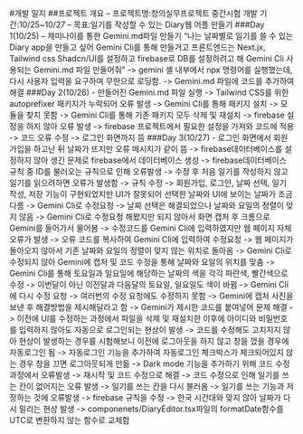 #개발 일지 ##프로젝트 개요 – 프로젝트명:창의실무프로젝트 중간시험
개발 기간:10/25~10/27 – 목표:일기를 작성할 수 있는 Diary웹 어플 만들기
###Day 1(10/25) – 제미나이를 통한 Gemini.md파일 만들기
“나는 날짜별로 일기를 쓸 수 있는 Diary app을 만들고 싶어 Gemini Cli를 통해 만들거고 프론트엔드는 Next.jx, Tailwind css Shadcn/UI를 설정하고 firebase로 DB를 설정하려고 해 Gemini Cli 사용되는 Gemini.md 파일 만들어줘”
-> gemini 셸 내부에서 npx 명령어를 실행했는데, 다시 사용자 입력을 요구하며 무한으로 로딩함. -> Gemini.md 파일에 코드를 추가하여 해결
###Day 2(10/26) - 만들어진 Gemini.md 파일 실행 -> Tailwind CSS를 위한 autoprefixer 패키지가 누락되어 오류 발생 -> Gemini Cli를 통해 패키지 설치 -> 모듈을 찾지 못함 -> Gemini Cli를 통해 기존 패키지 모두 삭제 및 재설치 -> firebase 설정을 하지 않아 오류 발생 -> firebase 프로젝트에서 필요한 설정을 가져와 코드에 적용 -> 코드 오류 수정 -> 로그인 화면까지 뜸
###Day 3(10/27) - 로그인 화면에서 회원가입을 하고난 뒤 날짜가 뜨지만 오류 메시지가 같이 뜸 -> firebase데이터베이스를 설정하지 않아 생긴 문제로 firebase에서 데이터베이스 생성 -> firebase데이터베이스 규칙 중 ID를 불러오는 규칙으로 인해 오류발생 -> 수정 후 처음 일기를 작성하지 않고 일기를 읽으려하면 오류가 발생함 -> 규칙 수정 -> 회원가입, 로그인, 날짜 선택, 일기 작성, 저장 기능이 구현되었지만 UI가 잘못되어 선택한 날짜와 UI에 보이는 날짜가 조금 다름 -> Gemini Cli로 수정요청 -> 날짜 선택은 해결되었으나 날짜와 요일의 정렬이 맞지 않음 -> Gemini Cli로 수정요청 해봤지만 되지 않아서 화면 캡처 후 크롬으로 Gemini를 들어가서 물어봄 -> 수정코드를 Gemini Cli에 입력하였지만 웹 페이지 자체 오류가 발생 -> 오류 코드를 복사하여 Gemini Cli에 입력하여 수정요청 -> 웹 페이지가 돌아오지 않아서 기존 날짜와 요일의 정렬이 맞지 않는 위치로 돌아옴 -> Gemini Cli로 수정되지 않아 Gemini에 캡처 및 코드 수정을 통해 날짜와 요일의 위치를 맞춤 -> Gemini Cli를 통해 토요일과 일요일에 해당하는 날짜의 색을 각각 파란색, 빨간색으로 수정 -> 이번달이 아닌 이전달과 다음달의 토요일, 일요일도 색이 바뀜 -> Gemini Cli에 다시 수정 요청 -> 여러번의 수정 요청에도 수정하지 못함 -> Gemini에 캡처 사진을 보낸 후 해결방법을 제시해달라고 함 -> Gemini가 제시한 코드를 붙여넣어 문제 해결 -> 이전에 UI를 수정하는 과정에서 파일을 삭제 및 재설치한 이후에 아이디와 비밀번호를 입력하지 않아도 자동으로 로그인되는 현상이 발생 -> 코드를 수정해도 고치지지 않아 현상이 발생하는 경우를 시험해보니 이전에 로그아웃을 하지 않고 창을 껐을 경우에 자동로그인 됨 -> 자동로그인 기능을 추가하여 자동로그인 체크박스가 체크되어있지 않는 경우 창을 끄면 로그아웃되게 만듦 -> Dark mode 기능을 추가하기 위해 코드 수정 과정에서 오류발생 -> 재시작 및 코드 수정으로 해결 -> 코드 수정으로 인해 일기를 쓰는 칸이 없어지는 오류 발생 -> 일기를 쓰는 칸을 다시 불러옴 -> 일기를 쓰는 기능과 저장하는 것에 오류발생 -> firebase 규칙을 수정 -> 한국 시간대와 맞지 않아 날짜가 다시 밀리는 현상 발생 -> componenets/DiaryEditor.tsx파일의 formatDate함수를 UTC로 변환하지 않는 함수로 교체함